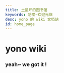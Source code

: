 ```yaml
---
title: 土星环的图书馆
keywords: 哈喽~欢迎光临
desc: yono 的 wiki 文档站
id: home_page
---
```





<div>
    <h1><span>yono wiki</span></h1>
    <h3>yeah~ we got it !</h3>
</div>

